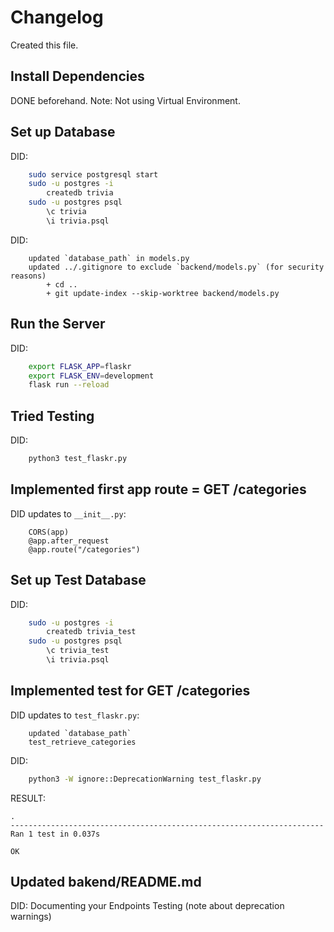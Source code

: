 
# Changelog
Created this file.

## Install Dependencies
DONE beforehand. Note: Not using Virtual Environment.

## Set up Database
DID:
```bash
    sudo service postgresql start
    sudo -u postgres -i
        createdb trivia
    sudo -u postgres psql
        \c trivia
        \i trivia.psql
```
DID:
```
    updated `database_path` in models.py
    updated ../.gitignore to exclude `backend/models.py` (for security reasons)
        + cd ..
        + git update-index --skip-worktree backend/models.py
```

## Run the Server
DID:
```bash
    export FLASK_APP=flaskr
    export FLASK_ENV=development
    flask run --reload
```

## Tried Testing
DID:
```bash
    python3 test_flaskr.py
```

## Implemented first app route = GET /categories
DID updates to `__init__.py`:
```
    CORS(app)
    @app.after_request
    @app.route("/categories")
```

## Set up Test Database
DID:
```bash
    sudo -u postgres -i
        createdb trivia_test
    sudo -u postgres psql
        \c trivia_test
        \i trivia.psql
```

## Implemented test for GET /categories
DID updates to `test_flaskr.py`:
```
    updated `database_path`
    test_retrieve_categories
```
DID:
```bash
    python3 -W ignore::DeprecationWarning test_flaskr.py
```
RESULT:
```
.
----------------------------------------------------------------------
Ran 1 test in 0.037s

OK
```

## Updated bakend/README.md
DID:
    Documenting your Endpoints
    Testing (note about deprecation warnings)